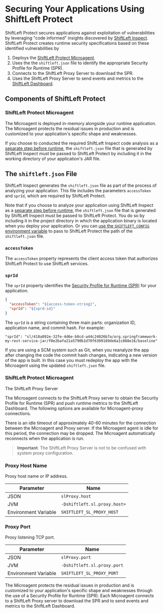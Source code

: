 # Securing Your Applications Using ShiftLeft Protect

ShiftLeft Protect secures applications against exploitation of vulnerabilities by leveraging "code informed" insights discovered by [ShiftLeft Inspect](../../introduction/products.md). ShiftLeft Protect creates runtime security specifications based on these identified vulnerabilities by

1. Deploys the [ShiftLeft Protect Microagent](#shiftleft-protect-microagent).
2. Uses the the `shiftleft.json` file to identify the appropriate Security Profile for Runtime (SPR). 
3. Connects to the ShiftLeft Proxy Server to download the SPR. 
4. Uses the ShiftLeft Proxy Server to send events and metrics to the [ShiftLeft Dashboard](../using-dashboard/vulnerability-dashboard.md).

## Components of ShiftLeft Protect

### ShiftLeft Protect Microagent

The Microagent is deployed in-memory alongside your runtime application. The Microagent protects the residual issues in production and is customized to your application's specific shape and weaknesses. 

If you choose to conducted the required ShiftLeft Inspect code analysis as a [separate step before runtime](../../inspect/analyzing-applications.md), the `shiftleft.json` file that is generated by ShiftLeft Inspect must be passed to ShiftLeft Protect by including it in the working directory of your application's JAR file. 

## The `shiftleft.json` File

ShiftLeft Inspect generates the `shiftleft.json` file as part of the process of analyzing your application. This file includes the parameters `accessToken` and `sprId`, which are required by ShiftLeft Protect. 

Note that if you choose to analyze your application using ShiftLeft Inspect as a [separate step before runtime](../../inspect/analyzing-applications.md), the `shiftleft.json` file that is generated by ShiftLeft Inspect must be passed to ShiftLeft Protect. You do so by including it in the project directory in which the application binary is located when you deploy your application. Or you can [use the `SHIFTLEFT_CONFIG` environment variable](configuring-the-microagent.md) to pass to ShiftLeft Protect the path of the `shiftleft.json` file.

### `accessToken`

The `accessToken` property represents the client access token that authorizes ShiftLeft Protect to use ShiftLeft services.

### `sprId`

The `sprId` property identifies the [Security Profile for Runtime (SPR)](../../../policies/about-policy.md) for your application. 

```json
{
  "accessToken": "${access-token-string}",
  "sprId": "${sprd-id}"
}
```

The `sprId` is a string containing three main parts: organization ID, application name, and commit hash. For example:

```
"sprId": "sl/418a892e-32fe-4d6e-b0cd-a44c24026b7a/org.springframework-my-rest-service-jar/f0e2bafa21a5790b1d70f6309189de6a1c888e16/baseline"
```

If you are using a SCM system such as Git, when you reanalyze the app after changing the code the commit hash changes, indicating a new version of the app is built. In this case you must redeploy the app with the Microagent using the updated `shiftleft.json` file. 



### ShiftLeft Protect Microagent

The ShiftLeft Proxy Server

The Microagent connects to the ShiftLeft Proxy server to obtain the Security Profile for Runtime (SPR) and push runtime metrics to the ShiftLeft Dashboard. The following options are available for Microagent-proxy connections.

There is an idle timeout of approximately 40-60 minutes for the connection between the Microagent and Proxy server. If the Microagent agent is idle for this period, the connection may be dropped. The Microagent automatically reconnects when the application is run.

>**Important**. The ShiftLeft Proxy Server is not to be confused with system proxy configuration.

### Proxy Host Name

Proxy host name or IP address.

Parameter | Name
--- | ---
JSON | `slProxy.host`
JVM | `-Dshiftleft.sl.proxy.host=`
Environment Variable | `SHIFTLEFT_SL_PROXY_HOST`

### Proxy Port

Proxy listening TCP port.

Parameter | Name
--- | ---
JSON | `slProxy.port`
JVM | `-Dshiftleft.sl.proxy.port`
Environment Variable | `SHIFTLEFT_SL_PROXY_PORT`


The Microagent protects the residual issues in production and is customized to your application's specific shape and weaknesses through the use of a Security Profile for Runtime (SPR). Each Microagent connects to a ShiftLeft Proxy server to download the SPR and to send events and metrics to the ShiftLeft Dashboard.
